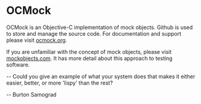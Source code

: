 OCMock
======

OCMock is an Objective-C implementation of mock objects. Github is used to store and manage the source code. For documentation and support please visit [ocmock.org][1].  

If you are unfamiliar with the concept of mock objects, please visit [mockobjects.com][2]. It has more detail about this approach to testing software.  

  [1]: http://ocmock.org/
  [2]: http://www.mockobjects.com/

--
Could you give an example of what your system does that makes it either easier, better, or more 'lispy' than the rest?

--
Burton Samograd
